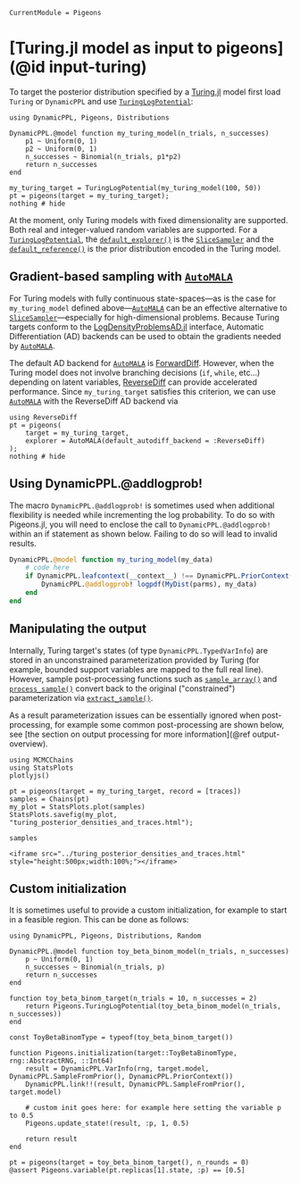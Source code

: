 ```@meta
CurrentModule = Pigeons
```

# [Turing.jl model as input to pigeons](@id input-turing)

To target the posterior distribution specified by 
a [Turing.jl](https://github.com/TuringLang/Turing.jl) model first load `Turing`
or `DynamicPPL` and use [`TuringLogPotential`](@ref):

```@example turing
using DynamicPPL, Pigeons, Distributions

DynamicPPL.@model function my_turing_model(n_trials, n_successes)
    p1 ~ Uniform(0, 1)
    p2 ~ Uniform(0, 1)
    n_successes ~ Binomial(n_trials, p1*p2)
    return n_successes
end

my_turing_target = TuringLogPotential(my_turing_model(100, 50))
pt = pigeons(target = my_turing_target);
nothing # hide
```

At the moment, only Turing models with fixed dimensionality are supported.
Both real and integer-valued random variables are supported. 
For a [`TuringLogPotential`](@ref), the [`default_explorer()`](@ref) is the [`SliceSampler`](@ref) and the [`default_reference()`](@ref) is the 
prior distribution encoded in the Turing model. 

## Gradient-based sampling with [`AutoMALA`](@ref)

For Turing models with fully continuous state-spaces—as is the case for
`my_turing_model` defined above—[`AutoMALA`](@ref) can be an effective alternative to
[`SliceSampler`](@ref)—especially for high-dimensional problems. Because Turing targets
conform to the [LogDensityProblemsAD.jl](https://github.com/tpapp/LogDensityProblemsAD.jl) 
interface, Automatic Differentiation (AD) backends can be used to obtain the gradients
needed by [`AutoMALA`](@ref).

The default AD backend for [`AutoMALA`](@ref) is [ForwardDiff](https://juliadiff.org/ForwardDiff.jl/).
However, when the Turing model does not involve branching decisions (`if`, `while`, etc...) 
depending on latent variables, [ReverseDiff](https://github.com/JuliaDiff/ReverseDiff.jl)
can provide accelerated performance. Since `my_turing_target` satisfies this criterion, we
can use [`AutoMALA`](@ref) with the ReverseDiff AD backend via

```@example turing
using ReverseDiff
pt = pigeons(
    target = my_turing_target,
    explorer = AutoMALA(default_autodiff_backend = :ReverseDiff)
);
nothing # hide
```

## Using DynamicPPL.@addlogprob!

The macro `DynamicPPL.@addlogprob!` is sometimes used when additional flexibility is needed while incrementing the log probability. To do so with Pigeons.jl, you will need to enclose the call to `DynamicPPL.@addlogprob!` within an if statement as shown below. Failing to do so will lead to invalid results.

```julia 
DynamicPPL.@model function my_turing_model(my_data)
    # code here
    if DynamicPPL.leafcontext(__context__) !== DynamicPPL.PriorContext() 
        DynamicPPL.@addlogprob! logpdf(MyDist(parms), my_data)
    end
end
```

## Manipulating the output

Internally, Turing target's states (of type `DynamicPPL.TypedVarInfo`) are stored in an unconstrained 
parameterization provided by Turing 
(for example, bounded support variables are mapped to the full real line). 
However, sample post-processing functions such as [`sample_array()`](@ref) and [`process_sample()`](@ref) 
convert back to the original ("constrained") parameterization via [`extract_sample()`](@ref). 

As a result parameterization issues can be essentially ignored when post-processing, for example some 
common post-processing are shown below, see [the section on output processing for more information](@ref output-overview). 

```@example turing
using MCMCChains
using StatsPlots
plotlyjs()

pt = pigeons(target = my_turing_target, record = [traces])
samples = Chains(pt)
my_plot = StatsPlots.plot(samples)
StatsPlots.savefig(my_plot, "turing_posterior_densities_and_traces.html"); 

samples
```

```@raw html
<iframe src="../turing_posterior_densities_and_traces.html" style="height:500px;width:100%;"></iframe>
```

## Custom initialization

It is sometimes useful to provide a custom initialization, for example to start in a feasible region. 
This can be done as follows:

```@example custom_init
using DynamicPPL, Pigeons, Distributions, Random

DynamicPPL.@model function toy_beta_binom_model(n_trials, n_successes)
    p ~ Uniform(0, 1)
    n_successes ~ Binomial(n_trials, p)
    return n_successes
end

function toy_beta_binom_target(n_trials = 10, n_successes = 2)
    return Pigeons.TuringLogPotential(toy_beta_binom_model(n_trials, n_successes))
end

const ToyBetaBinomType = typeof(toy_beta_binom_target())

function Pigeons.initialization(target::ToyBetaBinomType, rng::AbstractRNG, ::Int64) 
    result = DynamicPPL.VarInfo(rng, target.model, DynamicPPL.SampleFromPrior(), DynamicPPL.PriorContext())
    DynamicPPL.link!!(result, DynamicPPL.SampleFromPrior(), target.model)

    # custom init goes here: for example here setting the variable p to 0.5
    Pigeons.update_state!(result, :p, 1, 0.5)

    return result
end

pt = pigeons(target = toy_beta_binom_target(), n_rounds = 0)
@assert Pigeons.variable(pt.replicas[1].state, :p) == [0.5]
```

